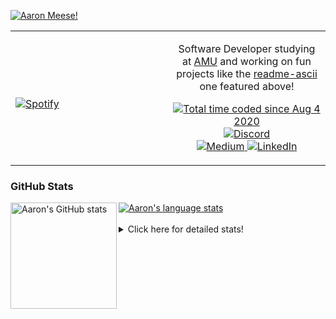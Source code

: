 [![Aaron Meese!](https://user-images.githubusercontent.com/17814535/88975338-a2aabf00-d27f-11ea-963f-8a19608716b4.png)](https://github.com/ajmeese7/readme-ascii "README ASCII")

<!-- Modified from project here: https://github.com/novatorem/novatorem -->
<table width="100%"> 
  <tr>
  <td width="50%">
      
&nbsp; <br> [![Spotify](https://ajmeese7.vercel.app/api/spotify)](https://open.spotify.com/user/ajmeese)

  </td>
  <td width="50%">
    <p align="center">
    Software Developer studying at <a href="https://www.amu.apus.edu/">AMU</a> and working on fun 
    projects like the <a href="https://github.com/ajmeese7/readme-ascii">readme-ascii</a> one featured above!
    </p>
    <p align="center">
      <a href="https://wakatime.com/@f726891d-3b02-46cd-9b60-e8c59f9e2b14">
        <img src="https://wakatime.com/badge/user/f726891d-3b02-46cd-9b60-e8c59f9e2b14.svg" alt="Total time coded since Aug 4 2020" title="WakaTime" />
      </a>
      <a href="http://link.aaronmeese.com/discord">
        <img src="https://img.shields.io/badge/discord-ajmeese7%234835-369?style=flat-square&logo=discord&logoColor=white&color=purple" alt="Discord" title="Discord">
      </a>
      <br />
      <a href="https://link.aaronmeese.com/medium">
        <img src="https://img.shields.io/badge/medium-ajmeese7-1DB954?style=flat-square&logo=medium&logoColor=white" alt="Medium" title="Medium">
      </a>
      <a href="https://link.aaronmeese.com/linkedin">
        <img src="https://img.shields.io/badge/linkedIn-aaronmeese-1DB954?style=flat-square&logo=linkedin&logoColor=white&color=blue" alt="LinkedIn" title="LinkedIn">
      </a>
    </p>
  </td>

</table>

[//]: <> (The `&nbsp;` is to have Aphelion take up more space)

### GitHub Stats ###

<a href="https://profile-summary-for-github.com/user/ajmeese7">
  <img align="left" height="170px" src="https://github-readme-stats.vercel.app/api?username=ajmeese7&show_icons=true&line_height=27&count_private=true" alt="Aaron's GitHub stats"/>
  <img src="https://github-readme-stats.vercel.app/api/top-langs/?username=ajmeese7&hide_langs_below=5&layout=compact" alt="Aaron's language stats"/>
</a>

<br />
<br />
<details>
<summary>Click here for detailed stats!</summary>

### :zap: Recent Activity
<!--START_SECTION:activity-->
1. ❗️ Opened issue [#4](https://github.com/meese-enterprises/uptime-monitor/issues/4) in [meese-enterprises/uptime-monitor](https://github.com/meese-enterprises/uptime-monitor)
2. ❗️ Opened issue [#3](https://github.com/meese-enterprises/uptime-monitor/issues/3) in [meese-enterprises/uptime-monitor](https://github.com/meese-enterprises/uptime-monitor)
3. ❗️ Opened issue [#2](https://github.com/meese-enterprises/uptime-monitor/issues/2) in [meese-enterprises/uptime-monitor](https://github.com/meese-enterprises/uptime-monitor)
4. 🗣 Commented on [#58](https://github.com/os-js/osjs-server/issues/58) in [os-js/osjs-server](https://github.com/os-js/osjs-server)
5. 🗣 Commented on [#58](https://github.com/os-js/osjs-server/issues/58) in [os-js/osjs-server](https://github.com/os-js/osjs-server)
<!--END_SECTION:activity-->

### 🧐 Waka Stats
<!--START_SECTION:waka-->
![Code Time](http://img.shields.io/badge/Code%20Time-1%2C100%20hrs%2034%20mins-blue)

**🐱 My GitHub Data** 

> 🏆 894 Contributions in the Year 2022
 > 
> 📦 205.3 kB Used in GitHub's Storage 
 > 
> 💼 Opted to Hire
 > 
> 📜 82 Public Repositories 
 > 
> 🔑 29 Private Repositories  
 > 
**I'm an Early 🐤** 

```text
🌞 Morning    182 commits    █████░░░░░░░░░░░░░░░░░░░░   20.94% 
🌆 Daytime    330 commits    █████████░░░░░░░░░░░░░░░░   37.97% 
🌃 Evening    346 commits    ██████████░░░░░░░░░░░░░░░   39.82% 
🌙 Night      11 commits     ░░░░░░░░░░░░░░░░░░░░░░░░░   1.27%

```
📅 **I'm Most Productive on Sunday** 

```text
Monday       121 commits    ███░░░░░░░░░░░░░░░░░░░░░░   13.92% 
Tuesday      129 commits    ███░░░░░░░░░░░░░░░░░░░░░░   14.84% 
Wednesday    105 commits    ███░░░░░░░░░░░░░░░░░░░░░░   12.08% 
Thursday     116 commits    ███░░░░░░░░░░░░░░░░░░░░░░   13.35% 
Friday       90 commits     ██░░░░░░░░░░░░░░░░░░░░░░░   10.36% 
Saturday     132 commits    ███░░░░░░░░░░░░░░░░░░░░░░   15.19% 
Sunday       176 commits    █████░░░░░░░░░░░░░░░░░░░░   20.25%

```


📊 **This Week I Spent My Time On** 

```text
⌚︎ Time Zone: America/New_York

💬 Programming Languages: 
JavaScript               6 hrs 5 mins        ████████████████░░░░░░░░░   64.68% 
JSON                     1 hr 5 mins         ██░░░░░░░░░░░░░░░░░░░░░░░   11.49% 
Markdown                 1 hr                ██░░░░░░░░░░░░░░░░░░░░░░░   10.65% 
SCSS                     51 mins             ██░░░░░░░░░░░░░░░░░░░░░░░   9.17% 
Bash                     18 mins             ░░░░░░░░░░░░░░░░░░░░░░░░░   3.19%

🐱‍💻 Projects: 
aaronmeese.com           8 hrs 53 mins       ███████████████████████░░   94.27% 
vault                    22 mins             █░░░░░░░░░░░░░░░░░░░░░░░░   4.02% 
osjs-server              9 mins              ░░░░░░░░░░░░░░░░░░░░░░░░░   1.71%

```

**I Mostly Code in JavaScript** 

```text
JavaScript               32 repos            ████████████░░░░░░░░░░░░░   49.23% 
HTML                     9 repos             ███░░░░░░░░░░░░░░░░░░░░░░   13.85% 
Python                   5 repos             ██░░░░░░░░░░░░░░░░░░░░░░░   7.69% 
Java                     4 repos             █░░░░░░░░░░░░░░░░░░░░░░░░   6.15% 
CSS                      3 repos             █░░░░░░░░░░░░░░░░░░░░░░░░   4.62%

```



 Last Updated on 02/07/2022 00:06:57 UTC
<!--END_SECTION:waka-->
</details>
